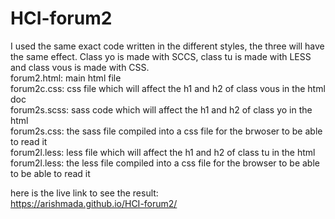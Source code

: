 # HCI-forum2
I used the same exact code written in the different styles, the three will have the same effect. Class yo is made with SCCS, class tu is made with LESS and class vous is made with CSS. <br />
forum2.html: main html file <br />
forum2c.css: css file which will affect the h1 and h2 of class vous in the html doc <br />
forum2s.scss: sass code which will affect the h1 and h2 of class yo in the html <br />
forum2s.css: the sass file compiled into a css file for the brwoser to be able to read it <br />
forum2l.less: less file which will affect the h1 and h2 of class tu in the html <br />
forum2l.less: the less file compiled into a css file for the browser to be able to be able to read it <br />

here is the live link to see the result: <br />
https://arishmada.github.io/HCI-forum2/
